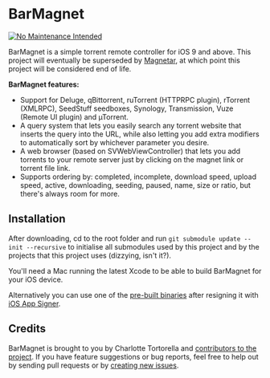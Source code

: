 # BarMagnet

[![No Maintenance Intended](http://unmaintained.tech/badge.svg)](http://unmaintained.tech/)

BarMagnet is a simple torrent remote controller for iOS 9 and above.
This project will eventually be superseded by [Magnetar](https://github.com/Qata/Magnetar), at which point this project will be considered end of life.

**BarMagnet features:**

* Support for Deluge, qBittorrent, ruTorrent (HTTPRPC plugin), rTorrent (XMLRPC), SeedStuff seedboxes, Synology, Transmission, Vuze (Remote UI plugin) and µTorrent.
* A query system that lets you easily search any torrent website that inserts the query into the URL, while also letting you add extra modifiers to automatically sort by whichever parameter you desire.
* A web browser (based on SVWebViewController) that lets you add torrents to your remote server just by clicking on the magnet link or torrent file link.
* Supports ordering by: completed, incomplete, download speed, upload speed, active, downloading, seeding, paused, name, size or ratio, but there's always room for more.

## Installation

After downloading, cd to the root folder and run `git submodule update --init --recursive` to initialise all submodules used by this project and by the projects that this project uses (dizzying, isn't it?).

You'll need a Mac running the latest Xcode to be able to build BarMagnet for your iOS device.

Alternatively you can use one of the [pre-built binaries](https://github.com/Qata/BarMagnet/releases) after resigning it with [iOS App Signer](https://dantheman827.github.io/ios-app-signer/).

## Credits

BarMagnet is brought to you by Charlotte Tortorella and [contributors to the project](https://github.com/Qata/BarMagnet/contributors). If you have feature suggestions or bug reports, feel free to help out by sending pull requests or by [creating new issues](https://github.com/Qata/BarMagnet/issues/new).

